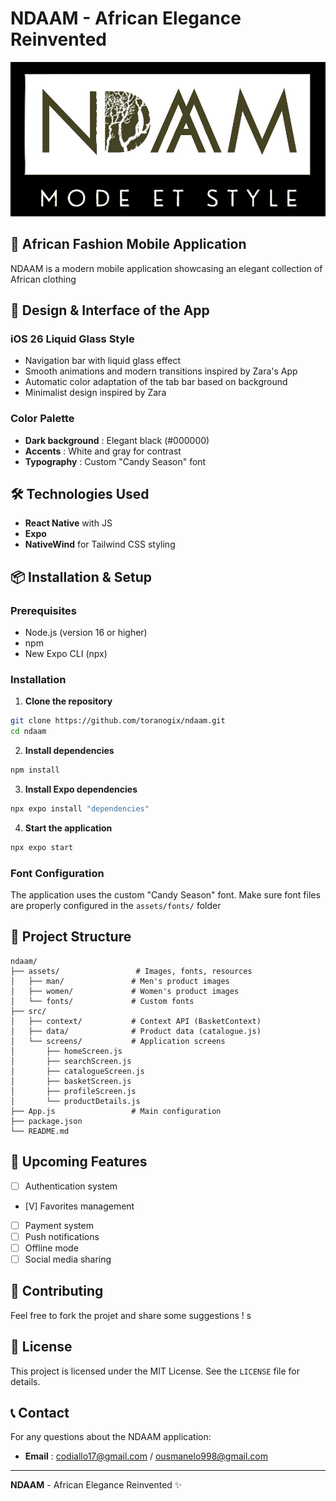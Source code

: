# NDAAM - African Elegance Reinvented

![NDAAM Logo](assets/logo_ndam2.png)

## 📱 African Fashion Mobile Application

NDAAM is a modern mobile application showcasing an elegant collection of African clothing

## 🎨 Design & Interface of the App

### **iOS 26 Liquid Glass Style**
- Navigation bar with liquid glass effect
- Smooth animations and modern transitions inspired by Zara's App
- Automatic color adaptation of the tab bar based on background
- Minimalist design inspired by Zara

### **Color Palette**
- **Dark background** : Elegant black (#000000)
- **Accents** : White and gray for contrast
- **Typography** : Custom "Candy Season" font


## 🛠️ Technologies Used

- **React Native** with JS
- **Expo**
- **NativeWind** for Tailwind CSS styling


## 📦 Installation & Setup

### **Prerequisites**
- Node.js (version 16 or higher)
- npm
- New Expo CLI (npx)


### **Installation**

1. **Clone the repository**
```bash
git clone https://github.com/toranogix/ndaam.git
cd ndaam
```

2. **Install dependencies**
```bash
npm install

```

3. **Install Expo dependencies**
```bash
npx expo install "dependencies"
```

4. **Start the application**
```bash
npx expo start
```

### **Font Configuration**
The application uses the custom "Candy Season" font. Make sure font files are properly configured in the `assets/fonts/` folder

## 📱 Project Structure

```
ndaam/
├── assets/                 # Images, fonts, resources
│   ├── man/               # Men's product images
│   ├── women/             # Women's product images
│   └── fonts/             # Custom fonts
├── src/
│   ├── context/           # Context API (BasketContext)
│   ├── data/              # Product data (catalogue.js)
│   └── screens/           # Application screens
│       ├── homeScreen.js
│       ├── searchScreen.js
│       ├── catalogueScreen.js
│       ├── basketScreen.js
│       ├── profileScreen.js
│       └── productDetails.js
├── App.js                 # Main configuration
├── package.json
└── README.md
```


## 🎯 Upcoming Features

- [ ] Authentication system
- [V] Favorites management
- [ ] Payment system
- [ ] Push notifications
- [ ] Offline mode
- [ ] Social media sharing

## 🤝 Contributing
Feel free to fork the projet and share some suggestions !
s
## 📄 License

This project is licensed under the MIT License. See the `LICENSE` file for details.

## 📞 Contact

For any questions about the NDAAM application:

- **Email** : codiallo17@gmail.com / ousmanelo998@gmail.com

---

**NDAAM** - African Elegance Reinvented ✨ 
